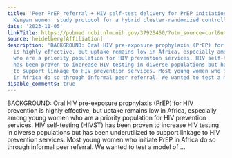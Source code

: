 ```yaml
---
title: 'Peer PrEP referral + HIV self-test delivery for PrEP initiation among young
  Kenyan women: study protocol for a hybrid cluster-randomized controlled trial'
date: '2023-11-05'
linkTitle: https://pubmed.ncbi.nlm.nih.gov/37925450/?utm_source=curl&utm_medium=rss&utm_campaign=pubmed-2&utm_content=1FakS-2QOkCT8HsMOQP1bCRQ4YzyumYOmxmF0moLsQ3dFB1E9V&fc=20220326224207&ff=20231105170822&v=2.17.9.post6+86293ac
source: heidelberg[Affiliation]
description: 'BACKGROUND: Oral HIV pre-exposure prophylaxis (PrEP) for HIV prevention
  is highly effective, but uptake remains low in Africa, especially among young women
  who are a priority population for HIV prevention services. HIV self-testing (HIVST)
  has been proven to increase HIV testing in diverse populations but has been underutilized
  to support linkage to HIV prevention services. Most young women who initiate PrEP
  in Africa do so through informal peer referral. We wanted to test a model of ...'
disable_comments: true
---
```

BACKGROUND: Oral HIV pre-exposure prophylaxis (PrEP) for HIV prevention is highly effective, but uptake remains low in Africa, especially among young women who are a priority population for HIV prevention services. HIV self-testing (HIVST) has been proven to increase HIV testing in diverse populations but has been underutilized to support linkage to HIV prevention services. Most young women who initiate PrEP in Africa do so through informal peer referral. We wanted to test a model of ...